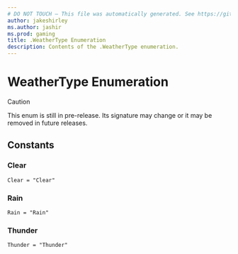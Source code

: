 ```yaml
---
# DO NOT TOUCH — This file was automatically generated. See https://github.com/mojang/minecraftapidocsgenerator to modify descriptions, examples, etc.
author: jakeshirley
ms.author: jashir
ms.prod: gaming
title: .WeatherType Enumeration
description: Contents of the .WeatherType enumeration.
---
```

# WeatherType Enumeration

> [!CAUTION]
> This enum is still in pre-release.  Its signature may change or it may be removed in future releases.

## Constants
### **Clear**
`Clear = "Clear"`
### **Rain**
`Rain = "Rain"`
### **Thunder**
`Thunder = "Thunder"`
